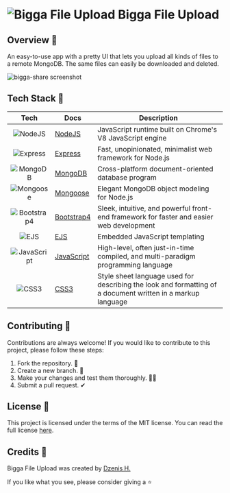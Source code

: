 ##
# ![Bigga File Upload](https://raw.githubusercontent.com/dzenis-h/bigga_file_uploads/master/public/favicon.ico) Bigga File Upload

## Overview 🌄
An easy-to-use app with a pretty UI that lets you upload all kinds of files to a remote MongoDB. The same files can easily be downloaded and deleted.

![bigga-share screenshot](https://drive.google.com/uc?export=view&id=1vemZO-iKDZKE5Y7L6xC79ZQrC_EyvlS3)

## Tech Stack 🧰

| Tech | Docs | Description |
| :---: | --- | --- |
| ![NodeJS](https://img.shields.io/badge/-NodeJS-339933?style=flat&logo=node.js&logoColor=white) | [NodeJS](https://nodejs.org/) | JavaScript runtime built on Chrome's V8 JavaScript engine |
| ![Express](https://img.shields.io/badge/-Express-000000?style=flat&logo=express) | [Express](https://expressjs.com/) | Fast, unopinionated, minimalist web framework for Node.js |
| ![MongoDB](https://img.shields.io/badge/-MongoDB-47A248?style=flat&logo=mongodb&logoColor=white) | [MongoDB](https://www.mongodb.com/) | Cross-platform document-oriented database program |
| ![Mongoose](https://img.shields.io/badge/-Mongoose-880000?style=flat&logoColor=white) | [Mongoose](https://mongoosejs.com/) | Elegant MongoDB object modeling for Node.js |
| ![Bootstrap4](https://img.shields.io/badge/-Bootstrap4-563D7C?style=flat&logo=bootstrap&logoColor=white) | [Bootstrap4](https://getbootstrap.com/) | Sleek, intuitive, and powerful front-end framework for faster and easier web development |
| ![EJS](https://img.shields.io/badge/-EJS-FFD700?style=flat&logoColor=white) | [EJS](https://ejs.co/) | Embedded JavaScript templating |
| ![JavaScript](https://img.shields.io/badge/-JavaScript-F7DF1E?style=flat&logo=javascript&logoColor=black) | [JavaScript](https://developer.mozilla.org/en-US/docs/Web/JavaScript) | High-level, often just-in-time compiled, and multi-paradigm programming language |
| ![CSS3](https://img.shields.io/badge/-CSS3-1572B6?style=flat&logo=css3) | [CSS3](https://developer.mozilla.org/en-US/docs/Web/CSS) | Style sheet language used for describing the look and formatting of a document written in a markup language |

## Contributing 🤝
Contributions are always welcome! If you would like to contribute to this project, please follow these steps:
1. Fork the repository. 🍴
2. Create a new branch. 🌵
3. Make your changes and test them thoroughly. 👨‍💻
4. Submit a pull request. ✔

## License 📜
This project is licensed under the terms of the MIT license. You can read the full license [here](https://docs.google.com/document/d/11WK7tVoTFRMcWCuGZQCRWxEsDUEJ_6ArtfV-NjWcBCU/edit?usp=sharing).

## Credits 👏
Bigga File Upload was created by [Dzenis H.](https://www.dzenis.tech)

If you like what you see, please consider giving a ⭐️
